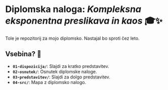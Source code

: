 # Diplomska naloga: *Kompleksna eksponentna preslikava in kaos* 🎓✨

Tole je repozitorij za mojo diplomsko. Nastajal bo sproti čez leto.

## Vsebina? 📂

- **`01-dispozicija/`**: Slajdi za kratko predstavitev.
- **`02-osnutek/`**: Osnutek diplomske naloge.
- **`03-predstavitev/`**: Slajdi za dolgo predstavitev.
- **`04-src/`**: Mapa z diplomsko nalogo.
